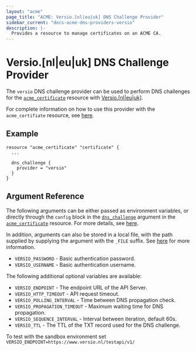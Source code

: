 ```yaml
---
layout: "acme"
page_title: "ACME: Versio.[nl|eu|uk] DNS Challenge Provider"
sidebar_current: "docs-acme-dns-providers-versio"
description: |-
  Provides a resource to manage certificates on an ACME CA.
---
```


# Versio.[nl|eu|uk] DNS Challenge Provider

The `versio` DNS challenge provider can be used to perform DNS challenges for
the [`acme_certificate`][resource-acme-certificate] resource with
[Versio.[nl|eu|uk]][provider-service-page].

[resource-acme-certificate]: /docs/providers/acme/r/certificate.html
[provider-service-page]: https://www.versio.nl/domeinnamen

For complete information on how to use this provider with the `acme_certifiate`
resource, see [here][resource-acme-certificate-dns-challenges].

[resource-acme-certificate-dns-challenges]: /docs/providers/acme/r/certificate.html#using-dns-challenges

## Example

```hcl
resource "acme_certificate" "certificate" {
  ...

  dns_challenge {
    provider = "versio"
  }
}
```

## Argument Reference

The following arguments can be either passed as environment variables, or
directly through the `config` block in the
[`dns_challenge`][resource-acme-certificate-dns-challenge-arg] argument in the
[`acme_certificate`][resource-acme-certificate] resource. For more details, see
[here][resource-acme-certificate-dns-challenges].

[resource-acme-certificate-dns-challenge-arg]: /docs/providers/acme/r/certificate.html#dns_challenge

In addition, arguments can also be stored in a local file, with the path
supplied by supplying the argument with the `_FILE` suffix. See
[here][acme-certificate-file-arg-example] for more information.

[acme-certificate-file-arg-example]: /docs/providers/acme/r/certificate.html#using-variable-files-for-provider-arguments

* `VERSIO_PASSWORD` - Basic authentication password.
* `VERSIO_USERNAME` - Basic authentication username.

The following additional optional variables are available:

* `VERSIO_ENDPOINT` - The endpoint URL of the API Server.
* `VERSIO_HTTP_TIMEOUT` - API request timeout.
* `VERSIO_POLLING_INTERVAL` - Time between DNS propagation check.
* `VERSIO_PROPAGATION_TIMEOUT` - Maximum waiting time for DNS propagation.
* `VERSIO_SEQUENCE_INTERVAL` - Interval between iteration, default 60s.
* `VERSIO_TTL` - The TTL of the TXT record used for the DNS challenge.

To test with the sandbox environment set ```VERSIO_ENDPOINT=https://www.versio.nl/testapi/v1/```

